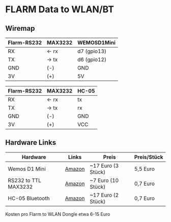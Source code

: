 # FLARM Data to WLAN/BT


## Wiremap
    
| Flarm-RS232  | MAX3232 | WEMOSD1Mini | 
| ------------- | ------------- | ------------- | 
| RX  | <- rx   |  d7 (gpio13) | 
| TX  | -> tx    |  d6 (gpio12) | 
| GND  | (-)   |  GND  | 
| 3V  | (+)   |  5V | 

| Flarm-RS232  | MAX3232 | HC-05 | 
| ------------- | ------------- | ------------- | 
| RX  | <- rx   |  tx | 
| TX  | -> tx    |  rx | 
| GND  | (-)   |  GND  | 
| 3V  | (+)   |  VCC | 

## Hardware Links


| Hardware  | Links | Preis | Preis/Stück |
| ------------- | ------------- | ------------- |  ------------- | 
| Wemos D1 Mini  | [Amazon](https://www.amazon.de/AZDelivery-NodeMCU-ESP8266EX-kompatibel-inklusive/dp/B08BTRPMV1/ref=sr_1_2_sspa?__mk_de_DE=%C3%85M%C3%85%C5%BD%C3%95%C3%91&crid=20UKOCG98OPZI&keywords=wemos+d1&qid=1675752847&sprefix=wemos+d1%2Caps%2C144&sr=8-2-spons&sp_csd=d2lkZ2V0TmFtZT1zcF9hdGY&psc=1&smid=A1X7QLRQH87QA3) |  ~17 Euro (3 Stück) | 5,5 Euro |
| RS232 to TTL MAX3232  | [Amazon](https://www.amazon.de/Mini-RS232-MAX3232-Level-Converter-Seriell/dp/B07XM6RNZG/ref=sr_1_4?__mk_de_DE=%C3%85M%C3%85%C5%BD%C3%95%C3%91&crid=3PCZUN6USJIJH&keywords=rs232+to+ttl&qid=1675752878&sprefix=rs232+to+ttol%2Caps%2C89&sr=8-4) |  ~7 Euro (10 Stück) | 0,7 Euro |
| HC-05 Bluetooth | [Amazon](https://www.amazon.de/TECNOIOT-Integrated-Bluetooth-Module-Wireless/dp/B07J66PR6B/ref=sr_1_4?__mk_de_DE=%C3%85M%C3%85%C5%BD%C3%95%C3%91&crid=300KGJBAL216B&keywords=hc-05&qid=1675753023&sprefix=hc-05%2Caps%2C113&sr=8-4) |  ~17 Euro (2 Stück) | 0,7 Euro | 8,5 Euro |

Kosten pro Flarm to WLAN Dongle etwa 6-15 Euro
